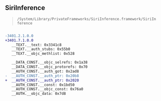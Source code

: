## SiriInference

> `/System/Library/PrivateFrameworks/SiriInference.framework/SiriInference`

```diff

-3401.2.1.0.0
+3401.7.1.0.0
   __TEXT.__text: 0x3341c8
   __TEXT.__auth_stubs: 0x55b0
   __TEXT.__objc_methlist: 0x528

   __DATA_CONST.__objc_selrefs: 0x1a38
   __DATA_CONST.__objc_protorefs: 0x70
   __AUTH_CONST.__auth_got: 0x2ad8
-  __AUTH_CONST.__auth_ptr: 0x20b8
+  __AUTH_CONST.__auth_ptr: 0x2020
   __AUTH_CONST.__const: 0x1bd50
   __AUTH_CONST.__objc_const: 0x76a0
   __AUTH.__objc_data: 0x7d8

```
